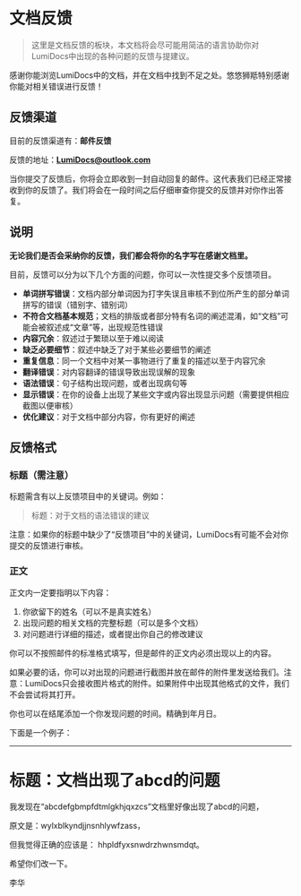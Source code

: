 # 文档反馈

> 这里是文档反馈的板块，本文档将会尽可能用简洁的语言协助你对LumiDocs中出现的各种问题的反馈与提建议。

感谢你能浏览LumiDocs中的文档，并在文档中找到不足之处。悠悠狮羝特别感谢你能对相关错误进行反馈！

## 反馈渠道

目前的反馈渠道有：**邮件反馈**

反馈的地址：**LumiDocs@outlook.com**

当你提交了反馈后，你将会立即收到一封自动回复的邮件。这代表我们已经正常接收到你的反馈了。我们将会在一段时间之后仔细审查你提交的反馈并对你作出答复。

## 说明

**无论我们是否会采纳你的反馈，我们都会将你的名字写在感谢文档里。**

目前，反馈可以分为以下几个方面的问题，你可以一次性提交多个反馈项目。

- **单词拼写错误**：文档内部分单词因为打字失误且审核不到位所产生的部分单词拼写的错误（错别字、错别词）
- **不符合文档基本规范**；文档的排版或者部分特有名词的阐述混淆，如“文档”可能会被叙述成“文章”等，出现规范性错误
- **内容冗余**：叙述过于繁琐以至于难以阅读
- **缺乏必要细节**：叙述中缺乏了对于某些必要细节的阐述
- **重复信息**：同一个文档中对某一事物进行了重复的描述以至于内容冗余
- **翻译错误**：对内容翻译的错误导致出现误解的现象
- **语法错误**：句子结构出现问题，或者出现病句等
- **显示错误**：在你的设备上出现了某些文字或内容出现显示问题（需要提供相应截图以便审核）
- **优化建议**：对于文档中部分内容，你有更好的阐述

## 反馈格式

### 标题（需注意）

标题需含有以上反馈项目中的关键词。例如：
> 标题：对于文档的语法错误的建议

注意：如果你的标题中缺少了“反馈项目”中的关键词，LumiDocs有可能不会对你提交的反馈进行审核。

### 正文

正文内一定要指明以下内容：

1. 你欲留下的姓名（可以不是真实姓名）
2. 出现问题的相关文档的完整标题（可以是多个文档）
3. 对问题进行详细的描述，或者提出你自己的修改建议

你可以不按照邮件的标准格式填写，但是邮件的正文内必须出现以上的内容。

如果必要的话，你可以对出现的问题进行截图并放在邮件的附件里发送给我们。注意：LumiDocs只会接收图片格式的附件。如果附件中出现其他格式的文件，我们不会尝试将其打开。

你也可以在结尾添加一个你发现问题的时间。精确到年月日。

下面是一个例子：

------

# 标题：文档出现了abcd的问题

我发现在“abcdefgbmpfdtmlgkhjqxzcs”文档里好像出现了abcd的问题，

原文是：wylxblkyndjjnsnhlywfzass，

但我觉得正确的应该是：
hhpldfyxsnwdrzhwnsmdqt。

希望你们改一下。


李华

